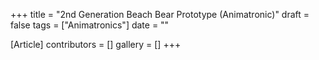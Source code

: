 +++
title = "2nd Generation Beach Bear Prototype (Animatronic)"
draft = false
tags = ["Animatronics"]
date = ""

[Article]
contributors = []
gallery = []
+++